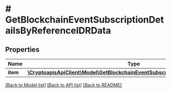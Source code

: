 # # GetBlockchainEventSubscriptionDetailsByReferenceIDRData

## Properties

Name | Type | Description | Notes
------------ | ------------- | ------------- | -------------
**item** | [**\CryptoapisApiClient\Model\GetBlockchainEventSubscriptionDetailsByReferenceIDRI**](GetBlockchainEventSubscriptionDetailsByReferenceIDRI.md) |  |

[[Back to Model list]](../../README.md#models) [[Back to API list]](../../README.md#endpoints) [[Back to README]](../../README.md)
